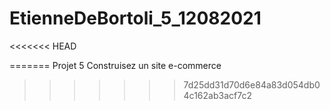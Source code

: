 # EtienneDeBortoli_5_12082021
<<<<<<< HEAD

=======
Projet 5 Construisez un site e-commerce
>>>>>>> 7d25dd31d70d6e84a83d054db04c162ab3acf7c2
